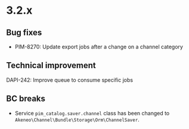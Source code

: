 # 3.2.x

## Bug fixes

 - PIM-8270: Update export jobs after a change on a channel category

## Technical improvement
DAPI-242: Improve queue to consume specific jobs

## BC breaks

 - Service `pim_catalog.saver.channel` class has been changed to `Akeneo\Channel\Bundle\Storage\Orm\ChannelSaver`.
